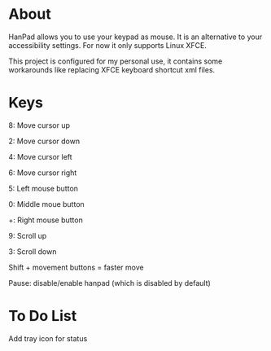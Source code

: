# About
HanPad allows you to use your keypad as mouse. It is an alternative to your accessibility settings. For now it only supports Linux XFCE.

This project is configured for my personal use, it contains some workarounds like replacing XFCE keyboard shortcut xml files.

# Keys
8: Move cursor up

2: Move cursor down

4: Move cursor left

6: Move cursor right


5: Left mouse button

0: Middle moue button

+: Right mouse button


9: Scroll up

3: Scroll down


Shift + movement buttons = faster move


Pause: disable/enable hanpad (which is disabled by default)

# To Do List
Add tray icon for status

